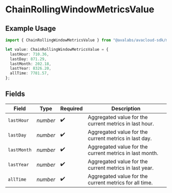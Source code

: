 # ChainRollingWindowMetricsValue

## Example Usage

```typescript
import { ChainRollingWindowMetricsValue } from "@avalabs/avacloud-sdk/models/components";

let value: ChainRollingWindowMetricsValue = {
  lastHour: 710.36,
  lastDay: 871.29,
  lastMonth: 202.18,
  lastYear: 8326.20,
  allTime: 7781.57,
};
```

## Fields

| Field                                                   | Type                                                    | Required                                                | Description                                             |
| ------------------------------------------------------- | ------------------------------------------------------- | ------------------------------------------------------- | ------------------------------------------------------- |
| `lastHour`                                              | *number*                                                | :heavy_check_mark:                                      | Aggregated value for the current metrics in last hour.  |
| `lastDay`                                               | *number*                                                | :heavy_check_mark:                                      | Aggregated value for the current metrics in last day.   |
| `lastMonth`                                             | *number*                                                | :heavy_check_mark:                                      | Aggregated value for the current metrics in last month. |
| `lastYear`                                              | *number*                                                | :heavy_check_mark:                                      | Aggregated value for the current metrics in last year.  |
| `allTime`                                               | *number*                                                | :heavy_check_mark:                                      | Aggregated value for the current metrics for all time.  |